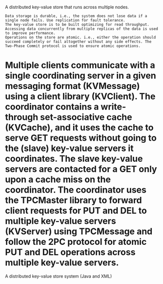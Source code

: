 A distributed key-value store that runs across multiple nodes.

    Data storage is durable, i.e., the system does not lose data if a single node fails. Use replication for fault tolerance.
    The key-value store is to be built optimizing for read throughput. Accessing data concurrently from multiple replicas of the data is used to improve performance.
    Operations on the store are atomic. i.e., either the operation should succeed completely or fail altogether without any side effects. The Two-Phase Commit protocol is used to ensure atomic operations.

Multiple clients communicate with a single coordinating server in a given messaging format (KVMessage) using a client library (KVClient). The coordinator contains a write-through set-associative cache (KVCache), and it uses the cache to serve GET requests without going to the (slave) key-value servers it coordinates. The slave key-value servers are contacted for a GET only upon a cache miss on the coordinator. The coordinator uses the TPCMaster library to forward client requests for PUT and DEL to multiple key-value servers (KVServer) using TPCMessage and follow the 2PC protocol for atomic PUT and DEL operations across multiple key-value servers.
========================

A distributed key-value store system (Java and XML)
